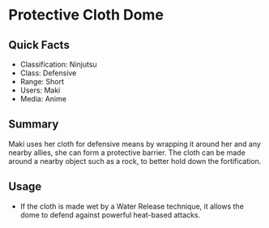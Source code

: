 # Protective Cloth Dome

## Quick Facts
- Classification: Ninjutsu
- Class: Defensive
- Range: Short
- Users: Maki
- Media: Anime

## Summary
Maki uses her cloth for defensive means by wrapping it around her and any nearby allies, she can form a protective barrier. The cloth can be made around a nearby object such as a rock, to better hold down the fortification.

## Usage
- If the cloth is made wet by a Water Release technique, it allows the dome to defend against powerful heat-based attacks.
